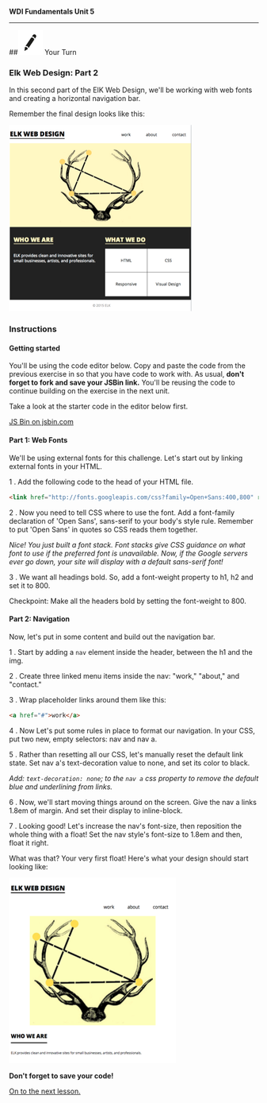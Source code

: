 **WDI Fundamentals Unit 5**

---

##![Your Turn](../assets/exercise.png) Your Turn

### Elk Web Design: Part 2

In this second part of the ElK Web Design, we'll be working with web fonts and creating a horizontal navigation bar.

Remember the final design looks like this:

![](/assets/elkwebdesign/elkwebdesign.png)


### Instructions

#### Getting started

You'll be using the code editor below. Copy and paste the code from the previous exercise in so that you have code to work with. As usual, **don't forget to fork and save your JSBin link.** You'll be reusing the code to continue building on the exercise in the next unit.

Take a look at the starter code in the editor below first.

<a class="jsbin-embed" href="http://jsbin.com/tifivo/embed?html,css,outputheight=600px">JS Bin on jsbin.com</a><script src="http://static.jsbin.com/js/embed.min.js?3.35.12"></script>

#### Part 1: Web Fonts

We'll  be using external fonts for this challenge. Let's start out by linking external fonts in your HTML.

1 . Add the following code to the head of your HTML file.

```HTML
<link href="http://fonts.googleapis.com/css?family=Open+Sans:400,800" rel="stylesheet" type="text/css">
```

2 . Now you need to tell CSS where to use the font. Add a font-family declaration of 'Open Sans', sans-serif to your body's style rule. Remember to put 'Open Sans' in quotes so CSS reads them together.

*Nice! You just built a font stack. Font stacks give CSS guidance on what font to use if the preferred font is unavailable. Now, if the Google servers ever go down, your site will display with a default sans-serif font!*

3 . We want all headings bold. So, add a font-weight property to h1, h2 and set it to 800.

Checkpoint: Make all the headers bold by setting the font-weight to 800.


#### Part 2: Navigation

Now, let's put in some content and build out the navigation bar.

1 . Start by adding a `nav` element inside the header, between the h1 and the img.

2 . Create three linked menu items inside the nav: "work," "about," and "contact."

3 . Wrap placeholder links around them like this:

```HTML
<a href="#">work</a>
```

4 . Now Let's put some rules in place to format our navigation. In your CSS, put two new, empty selectors: nav and nav a.

5 . Rather than resetting all our CSS, let's manually reset the default link state. Set nav a's text-decoration value to none, and set its color to black.

*Add: `text-decoration: none`; to the `nav a` css property to remove the default blue and underlining from links.*

6 . Now, we'll start moving things around on the screen. Give the nav a links 1.8em of margin. And set their display to inline-block.

7 . Looking good! Let's increase the nav's font-size, then reposition the whole thing with a float! Set the nav style's font-size to 1.8em and then, float it right.

What was that? Your very first float! Here's what your design should start looking like:

![](/assets/elkwebdesign/elkdesignchapt6.png)

**Don't forget to save your code!**

[On to the next lesson.](04_lesson.md)
